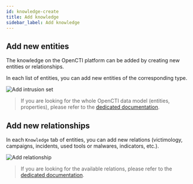 ```yaml
---
id: knowledge-create
title: Add knowledge
sidebar_label: Add knowledge
---
```


## Add new entities

The knowledge on the OpenCTI platform can be added by creating new entities or relationships.

In each list of entities, you can add new entities of the corresponding type.

![Add intrusion set](assets/usage/add_intrusion-set.png "Add intrusion set")

> If you are looking for the whole OpenCTI data model (entities, properties), please refer to the [dedicated documentation](../reference/entities).

## Add new relationships

In each `Knowledge` tab of entities, you can add new relations (victimology, campaigns, incidents, used tools or malwares, indicators, etc.).

![Add relationship](assets/usage/add_relationship.png "Add relationship")

> If you are looking for the available relations, please refer to the [dedicated documentation](../reference/relations).